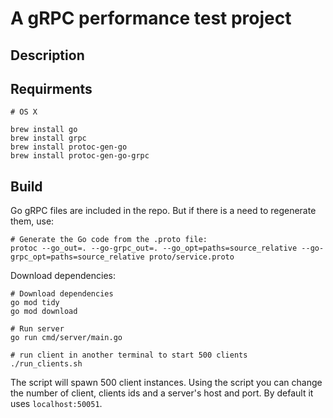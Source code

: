 # A gRPC performance test project

## Description


## Requirments

```shell
# OS X

brew install go
brew install grpc
brew install protoc-gen-go
brew install protoc-gen-go-grpc
```

## Build

Go gRPC files are included in the repo. But if there is a need to regenerate them, use:

```shell
# Generate the Go code from the .proto file:
protoc --go_out=. --go-grpc_out=. --go_opt=paths=source_relative --go-grpc_opt=paths=source_relative proto/service.proto
```

Download dependencies: 

```shell
# Download dependencies
go mod tidy
go mod download
```

```shell
# Run server
go run cmd/server/main.go
```

```shell
# run client in another terminal to start 500 clients
./run_clients.sh
```
The script will spawn 500 client instances. Using the script you can change the number of client, clients ids and a server's host and port. By default it uses `localhost:50051`.
